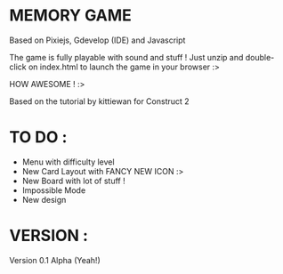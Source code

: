 MEMORY GAME
===========


Based on Pixiejs, Gdevelop (IDE) and Javascript

The game is fully playable with sound and stuff ! Just unzip and double-click on index.html to launch the game in your browser :>

HOW AWESOME ! :>

Based on the tutorial by kittiewan for Construct 2

TO DO :
=======

- Menu with difficulty level
- New Card Layout with FANCY NEW ICON :>
- New Board with lot of stuff !
- Impossible Mode
- New design


VERSION :
=========

Version 0.1 Alpha (Yeah!)